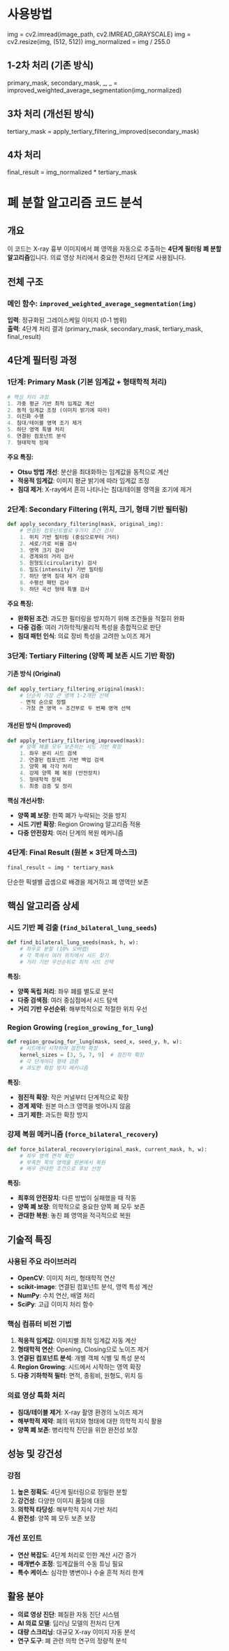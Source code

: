 # 사용방법
            
img = cv2.imread(image_path, cv2.IMREAD_GRAYSCALE)
img = cv2.resize(img, (512, 512))
img_normalized = img / 255.0

## 1-2차 처리 (기존 방식)
primary_mask, secondary_mask, _, _ = improved_weighted_average_segmentation(img_normalized)

## 3차 처리 (개선된 방식)
tertiary_mask = apply_tertiary_filtering_improved(secondary_mask)

## 4차 처리
final_result = img_normalized * tertiary_mask




# 폐 분할 알고리즘 코드 분석

## 개요
이 코드는 X-ray 흉부 이미지에서 폐 영역을 자동으로 추출하는 **4단계 필터링 폐 분할 알고리즘**입니다. 의료 영상 처리에서 중요한 전처리 단계로 사용됩니다.

## 전체 구조

### 메인 함수: `improved_weighted_average_segmentation(img)`

**입력**: 정규화된 그레이스케일 이미지 (0-1 범위)  
**출력**: 4단계 처리 결과 (primary_mask, secondary_mask, tertiary_mask, final_result)

## 4단계 필터링 과정

### 1단계: Primary Mask (기본 임계값 + 형태학적 처리)

```python
# 핵심 처리 과정
1. 가중 평균 기반 최적 임계값 계산
2. 동적 임계값 조정 (이미지 밝기에 따라)
3. 이진화 수행
4. 침대/테이블 영역 조기 제거
5. 하단 영역 특별 처리
6. 연결된 컴포넌트 분석
7. 형태학적 정제
```

**주요 특징:**
- **Otsu 방법 개선**: 분산을 최대화하는 임계값을 동적으로 계산
- **적응적 임계값**: 이미지 평균 밝기에 따라 임계값 조정
- **침대 제거**: X-ray에서 흔히 나타나는 침대/테이블 영역을 조기에 제거

### 2단계: Secondary Filtering (위치, 크기, 형태 기반 필터링)

```python
def apply_secondary_filtering(mask, original_img):
    # 연결된 컴포넌트별로 9가지 조건 검사
    1. 위치 기반 필터링 (중심으로부터 거리)
    2. 세로/가로 비율 검사
    3. 영역 크기 검사
    4. 경계와의 거리 검사
    5. 원형도(circularity) 검사
    6. 밀도(intensity) 기반 필터링
    7. 하단 영역 침대 제거 강화
    8. 수평선 패턴 검사
    9. 하단 곡선 형태 특별 검사
```

**주요 특징:**
- **완화된 조건**: 과도한 필터링을 방지하기 위해 조건들을 적절히 완화
- **다중 검증**: 여러 기하학적/물리적 특성을 종합적으로 판단
- **침대 패턴 인식**: 의료 장비 특성을 고려한 노이즈 제거

### 3단계: Tertiary Filtering (양쪽 폐 보존 시드 기반 확장)

#### 기존 방식 (Original)
```python
def apply_tertiary_filtering_original(mask):
    # 단순히 가장 큰 영역 1-2개만 선택
    - 면적 순으로 정렬
    - 가장 큰 영역 + 조건부로 두 번째 영역 선택
```

#### 개선된 방식 (Improved)
```python
def apply_tertiary_filtering_improved(mask):
    # 양쪽 폐를 모두 보존하는 시드 기반 확장
    1. 좌우 분리 시드 검색
    2. 연결된 컴포넌트 기반 백업 검색
    3. 양쪽 폐 각각 처리
    4. 강제 양쪽 폐 복원 (안전장치)
    5. 형태학적 정제
    6. 최종 검증 및 정리
```

**핵심 개선사항:**
- **양쪽 폐 보장**: 한쪽 폐가 누락되는 것을 방지
- **시드 기반 확장**: Region Growing 알고리즘 적용
- **다중 안전장치**: 여러 단계의 복원 메커니즘

### 4단계: Final Result (원본 × 3단계 마스크)

```python
final_result = img * tertiary_mask
```

단순한 픽셀별 곱셈으로 배경을 제거하고 폐 영역만 보존

## 핵심 알고리즘 상세

### 시드 기반 폐 검출 (`find_bilateral_lung_seeds`)

```python
def find_bilateral_lung_seeds(mask, h, w):
    # 좌우로 분할 (10% 오버랩)
    # 각 쪽에서 여러 위치에서 시드 찾기
    # 거리 기반 우선순위로 최적 시드 선택
```

**특징:**
- **양쪽 독립 처리**: 좌우 폐를 별도로 분석
- **다중 검색점**: 여러 중심점에서 시드 탐색
- **거리 기반 우선순위**: 해부학적으로 적절한 위치 우선

### Region Growing (`region_growing_for_lung`)

```python
def region_growing_for_lung(mask, seed_x, seed_y, h, w):
    # 시드에서 시작하여 점진적 확장
    kernel_sizes = [3, 5, 7, 9]  # 점진적 확장
    # 각 단계마다 형태 검증
    # 과도한 확장 방지 메커니즘
```

**특징:**
- **점진적 확장**: 작은 커널부터 단계적으로 확장
- **경계 제약**: 원본 마스크 영역을 벗어나지 않음
- **크기 제한**: 과도한 확장 방지

### 강제 복원 메커니즘 (`force_bilateral_recovery`)

```python
def force_bilateral_recovery(original_mask, current_mask, h, w):
    # 좌우 영역 면적 확인
    # 부족한 쪽의 영역을 원본에서 복원
    # 매우 관대한 조건으로 후보 선정
```

**특징:**
- **최후의 안전장치**: 다른 방법이 실패했을 때 작동
- **양쪽 폐 보장**: 의학적으로 중요한 양쪽 폐 모두 보존
- **관대한 복원**: 놓친 폐 영역을 적극적으로 복원

## 기술적 특징

### 사용된 주요 라이브러리
- **OpenCV**: 이미지 처리, 형태학적 연산
- **scikit-image**: 연결된 컴포넌트 분석, 영역 특성 계산
- **NumPy**: 수치 연산, 배열 처리
- **SciPy**: 고급 이미지 처리 함수

### 핵심 컴퓨터 비전 기법
1. **적응적 임계값**: 이미지별 최적 임계값 자동 계산
2. **형태학적 연산**: Opening, Closing으로 노이즈 제거
3. **연결된 컴포넌트 분석**: 개별 객체 식별 및 특성 분석
4. **Region Growing**: 시드에서 시작하는 영역 확장
5. **다중 기하학적 필터**: 면적, 종횡비, 원형도, 위치 등

### 의료 영상 특화 처리
- **침대/테이블 제거**: X-ray 촬영 환경의 노이즈 제거
- **해부학적 제약**: 폐의 위치와 형태에 대한 의학적 지식 활용
- **양쪽 폐 보존**: 병리학적 진단을 위한 완전성 보장

## 성능 및 강건성

### 강점
1. **높은 정확도**: 4단계 필터링으로 정밀한 분할
2. **강건성**: 다양한 이미지 품질에 대응
3. **의학적 타당성**: 해부학적 지식 기반 처리
4. **완전성**: 양쪽 폐 모두 보존 보장

### 개선 포인트
- **연산 복잡도**: 4단계 처리로 인한 계산 시간 증가
- **매개변수 조정**: 임계값들의 수동 튜닝 필요
- **특수 케이스**: 심각한 병변이나 수술 흔적 처리 한계

## 활용 분야
- **의료 영상 진단**: 폐질환 자동 진단 시스템
- **AI 의료 모델**: 딥러닝 모델의 전처리 단계
- **대량 스크리닝**: 대규모 X-ray 이미지 자동 분석
- **연구 도구**: 폐 관련 의학 연구의 정량적 분석
